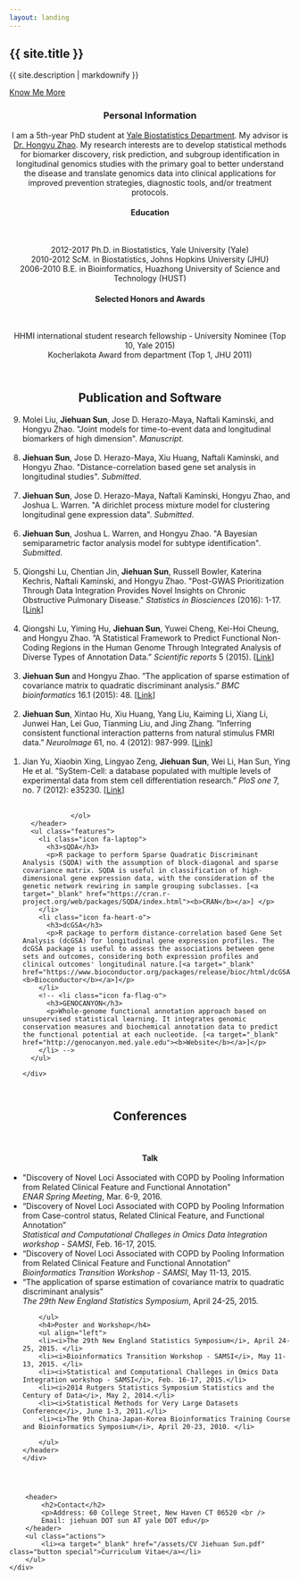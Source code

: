 ```yaml
---
layout: landing
---
```




<!-- Banner -->
<section id="banner">
	<div class="inner">
		<h2>{{ site.title }}</h2>
		<p>{{ site.description | markdownify }}</p>
	</div>
	<a href="#one" class="more scrolly">Know Me More</a>
</section>

<!-- One -->
<section id="one" class="wrapper style2 special">
	<div class="inner">
		<header class="major">
			<h3>Personal Information</h3>
			<p>I am a 5th-year PhD student at <a href="https://publichealth.yale.edu/biostat/">Yale Biostatistics Department</a>.
			My advisor is <a href="http://zhaocenter.org">Dr. Hongyu Zhao</a>.
			My research interests are to develop statistical methods for biomarker discovery, risk prediction, and subgroup identification in longitudinal genomics studies with the primary goal to better understand the disease and translate genomics data into clinical applications for improved prevention strategies, diagnostic tools, and/or treatment protocols. </p>
			<h4>Education</h4>
			<br />
			<p align="center">2012-2017 Ph.D. in Biostatistics, Yale University (Yale)<br />
			2010-2012 ScM. in Biostatistics, Johns Hopkins University (JHU) <br />
			2006-2010 B.E. in Bioinformatics, Huazhong University of Science and Technology (HUST)</p>
			<h4>Selected Honors and Awards</h4>
			<br />
			<p> HHMI international student research fellowship - University Nominee (Top 10, Yale 2015)<br />
			Kocherlakota Award from department (Top 1, JHU 2011)</p>
		</header>
		<!-- <ul class="icons major">
			<li><a id="test1" href="#three" title='Research Spotlight'><span class="icon fa-diamond major style1"></span></a></li>
			<li><a id="test2" href="/interest.html" title='Interest'><span class="icon fa-heart-o major style2"></span></a></li>
			<li><a id="test3" href="/Links.html" title='Links'><span class="icon fa-code major style3"></span></a></li>
		</ul> -->
	</div>
</section>



<!-- Two -->
<!-- <section id="twoplus" class="wrapper style2 special">
	<div class="inner">
		<header class="major">
			<h2 align="center"><i>Resesarch Spotlight</i></h2>
			<p> </p>
		</header>
	</div>
</section>

  <section id="two" class="wrapper alt style2">
    <section class="spotlight">
      <div class="image"><img src="images/pic01.jpg" alt="" /></div>
      <div class="content">
        <h2>Classification of high-dimensional gene expression data</h2>
        <p>By assuming the covariance matrix to be block-diagonal and sparse, Sparse Quadratic Discriminant Analysis (SQDA) considers the genetic network rewiring sample classification of high-dimensional gene expression profiles. <br /><br /><i>The left figure decribes the general workflow of SQDA based on a toy example of classifications of tumor and normal samples.</i></p>
      </div>
    </section>
    <section class="spotlight">
      <div class="image"><img src="images/pic02.jpg" alt="" /></div>
      <div class="content">
        <h2>Gene set analysis on longitudinal expression profiles</h2>
        <p>Distance-correlation based Gene Set Analysis (dcGSA) is proposed to assess the associations between gene sets and outcomes with the consideration of both expression profiles and clinical outcomes' longitudinal nature. <br /><br /><i>The right figure shows the ROC curves comparing four gene set analysis methods under different simulation scenarios.</i></p>
      </div>
    </section>
    <section class="spotlight">
      <div class="image"><img src="images/pic03.jpg" alt="" /></div>
      <div class="content">
        <h2>Subtype Identification on longitudinal expression profiles</h2>
        <p>By modeling the expression trajectory over time in a linear mixed-effects framework and clustering based on the regression coefficients, BClustLonG accounts for the gene-gene correlation and tackles the high dimensionality challenge in a unique and innovative way. <br /><br /><i>The left table demonstrates the performance of BClustLonG under different simulation scenarios. </i></p>
      </div>
    </section>
  </section> -->

<!-- Three -->
  <section id="three" class="wrapper style2 special">
    <div class="inner">
      <header class="major">
        <h2>Publication and Software</h2>
        <ol align="left" reversed="true">

<li> Molei Liu, <b>Jiehuan Sun</b>, Jose D. Herazo-Maya, Naftali Kaminski, and Hongyu Zhao. "Joint models for time-to-event data and longitudinal biomarkers of high dimension". <i>Manuscript</i>.  <br /><br /></li>
<li> <b>Jiehuan Sun</b>, Jose D. Herazo-Maya, Xiu Huang, Naftali Kaminski, and Hongyu Zhao. "Distance-correlation based gene set analysis in longitudinal studies". <i>Submitted</i>.  <br /><br /></li>
<li> <b>Jiehuan Sun</b>, Jose D. Herazo-Maya, Naftali Kaminski, Hongyu Zhao, and Joshua L. Warren. "A dirichlet process mixture model for clustering longitudinal gene expression data". <i>Submitted</i>.  <br /><br /></li>
<li> <b>Jiehuan Sun</b>, Joshua L. Warren, and Hongyu Zhao. "A Bayesian semiparametric factor analysis model for subtype identification". <i>Submitted</i>.  <br /><br /></li>
<li> Qiongshi Lu, Chentian Jin, <b>Jiehuan Sun</b>, Russell Bowler, Katerina Kechris, Naftali Kaminski, and Hongyu Zhao. "Post-GWAS Prioritization Through Data Integration Provides Novel Insights on Chronic Obstructive Pulmonary Disease." <i>Statistics in Biosciences</i> (2016): 1-17. [<a target="_blank" href="http://link.springer.com/article/10.1007/s12561-016-9151-2">Link</a>]<br /><br /></li>
<li> Qiongshi Lu, Yiming Hu, <b>Jiehuan Sun</b>, Yuwei Cheng, Kei-Hoi Cheung, and Hongyu Zhao. ”A Statistical Framework to Predict Functional Non-Coding Regions in the Human Genome Through Integrated Analysis of Diverse Types of Annotation Data.” <i>Scientific reports</i> 5 (2015). [<a target="_blank" href="http://www.nature.com/articles/srep10576">Link</a>] <br /><br /></li>
<li> <b>Jiehuan Sun</b> and Hongyu Zhao. ”The application of sparse estimation of covariance matrix to quadratic discriminant analysis.” <i>BMC bioinformatics</i> 16.1 (2015): 48. [<a target="_blank" href="http://bmcbioinformatics.biomedcentral.com/articles/10.1186/s12859-014-0443-6">Link</a>]<br /><br /></li>
<li> <b>Jiehuan Sun</b>, Xintao Hu, Xiu Huang, Yang Liu, Kaiming Li, Xiang Li, Junwei Han, Lei Guo, Tianming Liu, and Jing Zhang. ”Inferring consistent functional interaction patterns from natural stimulus FMRI data.” <i>NeuroImage</i> 61, no. 4 (2012): 987-999. [<a target="_blank" href="http://www.sciencedirect.com/science/article/pii/S1053811912002868">Link</a>]<br /><br /></li>
<li> Jian Yu, Xiaobin Xing, Lingyao Zeng, <b>Jiehuan Sun</b>, Wei Li, Han Sun, Ying He et al. ”SyStem-Cell: a database populated with multiple levels of experimental data from stem cell differentiation research.” <i>PloS one</i> 7, no. 7 (2012): e35230. [<a target="_blank" href="http://journals.plos.org/plosone/article?id=10.1371/journal.pone.0035230">Link</a>]<br /><br /></li>


				</ol>
      </header>
      <ul class="features">
        <li class="icon fa-laptop">
          <h3>sQDA</h3>
          <p>R package to perform Sparse Quadratic Discriminant Analysis (SQDA) with the assumption of block-diagonal and sparse covariance matrix. SQDA is useful in classification of high-dimensional gene expression data, with the consideration of the genetic network rewiring in sample grouping subclasses. [<a target="_blank" href="https://cran.r-project.org/web/packages/SQDA/index.html"><b>CRAN</b></a>] </p>
        </li>
        <li class="icon fa-heart-o">
          <h3>dcGSA</h3>
          <p>R package to perform distance-correlation based Gene Set Analysis (dcGSA) for longitudinal gene expression profiles. The dcGSA package is useful to assess the associations between gene sets and outcomes, considering both expression profiles and clinical outcomes' longitudinal nature.[<a target="_blank" href="https://www.bioconductor.org/packages/release/bioc/html/dcGSA.html"><b>Bioconductor</b></a>]</p>
        </li>
        <!-- <li class="icon fa-flag-o">
          <h3>GENOCANYON</h3>
          <p>Whole-genome functional annotation approach based on unsupervised statistical learning. It integrates genomic conservation measures and biochemical annotation data to predict the functional potential at each nucleotide. [<a target="_blank" href="http://genocanyon.med.yale.edu"><b>Website</b></a>]</p>
        </li> -->
      </ul>

    </div>
  </section>


<section id="four" class="wrapper style2 special">
  <div class="inner">
	<header class="major">
		<h2>Conferences</h2>
		<br />
		<h4>Talk</h4>
		<ul align="left">
		<li>"Discovery of Novel Loci Associated with COPD by Pooling Information from Related Clinical Feature and Functional Annotation" <br /> <i>ENAR Spring Meeting</i>, Mar. 6-9, 2016. </li>
		<li>“Discovery of Novel Loci Associated with COPD by Pooling Information from Case-control status, Related Clinical Feature, and Functional Annotation” <br /><i>Statistical and Computational Challeges in Omics Data Integration workshop - SAMSI</i>, Feb. 16-17, 2015.</li>
		<li>“Discovery of Novel Loci Associated with COPD by Pooling Information from Related Clinical Feature and Functional Annotation”<br /> <i>Bioinformatics Transition Workshop - SAMSI</i>, May 11-13, 2015.</li>
		<li>“The application of sparse estimation of covariance matrix to quadratic discriminant analysis”<br /> <i>The 29th New England Statistics Symposium</i>, April 24-25, 2015.</li>

		</ul>
		<h4>Poster and Workshop</h4>
		<ul align="left">
		<li><i>The 29th New England Statistics Symposium</i>, April 24-25, 2015. </li>
		<li><i>Bioinformatics Transition Workshop - SAMSI</i>, May 11-13, 2015. </li>
		<li><i>Statistical and Computational Challeges in Omics Data Integration workshop - SAMSI</i>, Feb. 16-17, 2015.</li>
		<li><i>2014 Rutgers Statistics Symposium Statistics and the Century of Data</i>, May 2, 2014.</li>
		<li><i>Statistical Methods for Very Large Datasets Conference</i>, June 1-3, 2011.</li>
		<li><i>The 9th China-Japan-Korea Bioinformatics Training Course and Bioinformatics Symposium</i>, April 20-23, 2010. </li>

		</ul>
	</header>
	</div>
</section>





<!-- CTA -->
<section id="cta" class="wrapper style2">
	<div class="inner">

		<header>
			<h2>Contact</h2>
			<p>Address: 60 College Street, New Haven CT 06520 <br />
			Email: jiehuan DOT sun AT yale DOT edu</p>
		</header>
		<ul class="actions">
			<li><a target="_blank" href="/assets/CV Jiehuan Sun.pdf" class="button special">Curriculum Vitae</a></li>
		</ul>
	</div>
</section>
